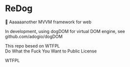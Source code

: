 # ReDog
:flags: Aaaaaanother MVVM framework for web


In development, using dogDOM for virtual DOM engine, see github.com/adogio/dogDOM

This repo besed on WTFPL  
Do What the Fuck You Want to Public License

<a href="http://www.wtfpl.net/"><img
       src="http://www.wtfpl.net/wp-content/uploads/2012/12/wtfpl-badge-4.png"
       width="80" height="15" alt="WTFPL" /></a>
